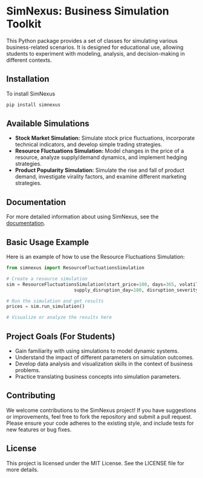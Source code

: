 # SimNexus: Business Simulation Toolkit

This Python package provides a set of classes for simulating various
business-related scenarios. It is designed for educational use, allowing
students to experiment with modeling, analysis, and decision-making in different
contexts.

## Installation

To install SimNexus

```bash
pip install simnexus
```

## Available Simulations

- **Stock Market Simulation:** Simulate stock price fluctuations, incorporate
  technical indicators, and develop simple trading strategies.
- **Resource Fluctuations Simulation:** Model changes in the price of a
  resource, analyze supply/demand dynamics, and implement hedging strategies.
- **Product Popularity Simulation:** Simulate the rise and fall of product
  demand, investigate virality factors, and examine different marketing
  strategies.

## Documentation

For more detailed information about using SimNexus, see the [documentation](https://yourproject.readthedocs.io/).


## Basic Usage Example

Here is an example of how to use the Resource Fluctuations Simulation:

```python
from simnexus import ResourceFluctuationsSimulation

# Create a resource simulation
sim = ResourceFluctuationsSimulation(start_price=100, days=365, volatility=0.05, drift=0.01,
                         supply_disruption_day=180, disruption_severity=0.2)

# Run the simulation and get results
prices = sim.run_simulation()

# Visualize or analyze the results here
```

## Project Goals (For Students)

- Gain familiarity with using simulations to model dynamic systems.
- Understand the impact of different parameters on simulation outcomes.
- Develop data analysis and visualization skills in the context of business problems.
- Practice translating business concepts into simulation parameters.

## Contributing

We welcome contributions to the SimNexus project! If you have suggestions or improvements, feel free to fork the repository and submit a pull request. Please ensure your code adheres to the existing style, and include tests for new features or bug fixes.

## License

This project is licensed under the MIT License. See the LICENSE file for more details.
